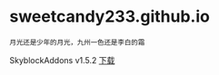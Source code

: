 # sweetcandy233.github.io
`月光还是少年的月光，九州一色还是李白的霜`
<!-- ![梦翔文海](http://user-assets.sxlcdn.com/images/493721/Fo3tNu__WxWq3wop-0cW2-P90UgA.png '梦翔文海') -->

SkyblockAddons v1.5.2 [下载](https://biscuit.codes/mods/skyblockaddons/downloadversion/?v=1.5.2 "下载")
